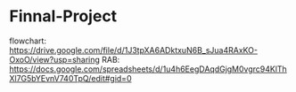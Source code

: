 # Finnal-Project
flowchart: https://drive.google.com/file/d/1J3tpXA6ADktxuN6B_sJua4RAxKO-OxoO/view?usp=sharing
RAB: https://docs.google.com/spreadsheets/d/1u4h6EegDAqdGjgM0vgrc94KlThXl7G5bYEvnV740TpQ/edit#gid=0
